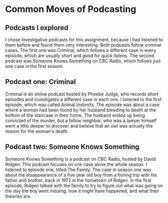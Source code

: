 # Common Moves of Podcasting

## Podcasts I explored
I chose investigative podcasts for this assignment, because I had listened to them before and found them very interesting. Both podcasts follow criminal cases. The first one was Criminal, which follows a different case in every episode, which are usually short and good for quick listens. The second podcast was Someone Knows Something on CBC Radio, which follows just one case in the first season.

## Podcast one: Criminal
Criminal is an online podcast hosted by Phoebe Judge, who records short episodes and investigates a different case in each one. I listened to the first episode, which was called Animal Instincts. The episode was about a case where a woman had been found by her husband bleeding to death at the bottom of the staircase in their home. The husband ended up being convicted of the murder, but a fellow neighbor, who was a lawyer himself went a little deeper to discover and believe that an owl was actually the reason for the woman's death.

## Podcast two: Someone Knows Something
Someone Knows Something is a podcast on CBC Radio, hosted by David Ridgen. This podcast focuses on one case alone the whole season. I listened to episode one, titled The Family. The case in season one was about the disappearance of a five year old boy from a fishing trip with his father and brother, back in 1972 in the hometown of Ridgen. In the first episode, Ridgen talked with the family to try to figure out what was going on the day the boy went missing, how it might have happened, and what their theories are.
